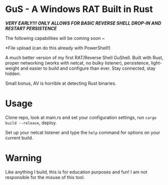 # GuS - A Windows RAT Built in Rust

***VERY EARLY!!! ONLY ALLOWS FOR BASIC REVERSE SHELL DROP-IN AND RESTART PERSISTENCE***

The following capabilities will be coming soon ~

*File upload (can do this already with PowerShell!)

A much better version of my first RAT/Reverse Shell GuShell. Built with Rust, proper networking (works with netcat, no bulky listener), persistence, light-weight and easier to build and configure than ever. Stay connected, stay hidden.

Small bonus, AV is horrible at detecting Rust binaries.

# Usage

Clone repo, look at main.rs and set your configuration settings, run `cargo build --release`, deploy.

Set up your netcat listener and type the `help` command for options on your current build.

# Warning

Like anything I build, this is for education purposes and fun! I am not responsible for the misuse of this tool.